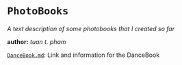 `PhotoBooks`
============
*A text description of some photobooks that I created so far*

__author:__ *tuan t. pham*

[`DanceBook.md`](./DanceBook.md): Link and information for the DanceBook
